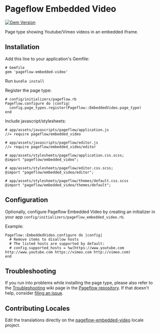 # Pageflow Embedded Video

[![Gem Version](https://badge.fury.io/rb/pageflow-embedded-video.svg)](http://badge.fury.io/rb/pageflow-embedded-video)

Page type showing Youtube/Vimeo videos in an embedded iframe.

## Installation

Add this line to your application's Gemfile:

    # Gemfile
    gem 'pageflow-embedded-video'

Run `bundle install`

Register the page type:

    # config/initializers/pageflow.rb
    Pageflow.configure do |config|
      config.page_types.register(Pageflow::EmbeddedVideo.page_type)
    end

Include javascript/stylesheets:

    # app/assets/javascripts/pageflow/application.js
    //= require pageflow/embedded_video

    # app/assets/javascripts/pageflow/editor.js
    //= require pageflow/embedded_video/editor

    # app/assets/stylesheets/pageflow/application.css.scss;
    @import "pageflow/embedded_video";

    # app/assets/stylesheets/pageflow/editor.css.scss;
    @import "pageflow/embedded_video/editor";

    # app/assets/stylesheets/pageflow/themes/default.css.scss
    @import "pageflow/embedded_video/themes/default";

## Configuration

Optionally, configure Pageflow Embedded Video by creating an initializer in your app
`config/initializers/pageflow_embedded_video.rb`.

Example:

    Pageflow::EmbeddedVideo.configure do |config|
      # Remove items to disallow hosts
      # The listed hosts are supported by default:
      # config.supported_hosts = %w(https://www.youtube.com http://www.youtube.com https://vimeo.com http://vimeo.com)
    end

## Troubleshooting

If you run into problems while installing the page type, please also refer to the
[Troubleshooting](https://github.com/codevise/pageflow/wiki/Troubleshooting) wiki
page in the [Pageflow  repository](https://github.com/codevise/pageflow). If that
doesn't help, consider
[filing an issue](https://github.com/codevise/pageflow-embedded-video/issues).


## Contributing Locales

Edit the translations directly on the
[pageflow-embedded-video](http://www.localeapp.com/projects/public?search=tf/pageflow-embedded-video)
locale project.

